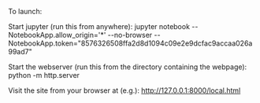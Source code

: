 To launch:

Start jupyter (run this from anywhere):
jupyter notebook  --NotebookApp.allow_origin='*' --no-browser --NotebookApp.token="8576326508ffa2d8d1094c09e2e9dcfac9accaa026a99ad7"

Start the webserver (run this from the directory containing the webpage):
python -m http.server

Visit the site from your browser at (e.g.): http://127.0.0.1:8000/local.html
